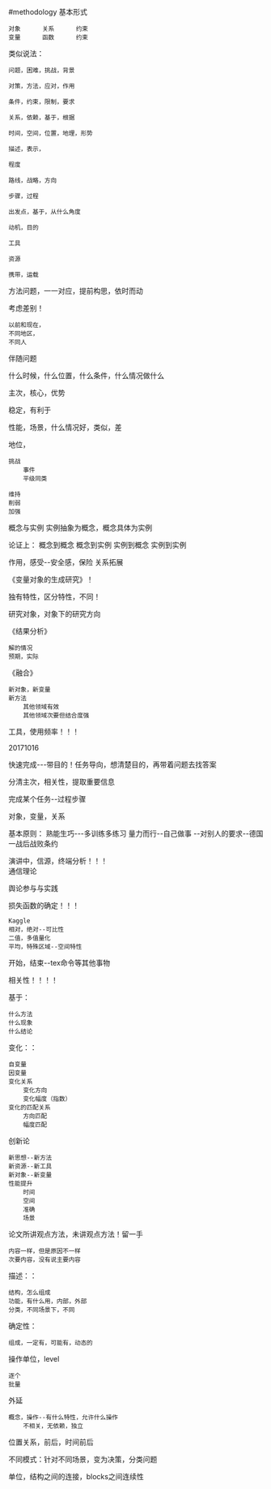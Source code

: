 #methodology
基本形式   

	对象		关系		约束		
	变量		函数		约束		

类似说法：
	
	问题，困难，挑战，背景

	对策，方法，应对，作用

	条件，约束，限制，要求

	关系，依赖，基于，根据

	时间，空间，位置，地理，形势

	描述，表示，

	程度

	路线，战略，方向

	步骤，过程

	出发点，基于，从什么角度

	动机，目的

	工具

	资源

	携带，运载


方法问题，一一对应，提前构思，依时而动

考虑差别！    

	以前和现在，
	不同地区，
	不同人

伴随问题

什么时候，什么位置，什么条件，什么情况做什么

主次，核心，优势

稳定，有利于

性能，场景，什么情况好，类似，差

地位，
	
	挑战
		事件
		平级同类

	维持
	削弱
	加强

概念与实例
实例抽象为概念，概念具体为实例

论证上：
	概念到概念
	概念到实例
	实例到概念
	实例到实例

作用，感受--安全感，保险  关系拓展


《变量对象的生成研究》！

独有特性，区分特性，不同！

研究对象，对象下的研究方向

《结果分析》
	
	解的情况
	预期，实际


《融合》

	新对象，新变量
	新方法
		其他领域有效
		其他领域次要但结合度强


工具，使用频率！！！


20171016

快速完成---带目的！任务导向，想清楚目的，再带着问题去找答案

分清主次，相关性，提取重要信息

完成某个任务--过程步骤

对象，变量，关系

基本原则：
熟能生巧---多训练多练习
量力而行--自己做事
		--对别人的要求--德国一战后战败条约 




演讲中，信源，终端分析！！！   
通信理论


舆论参与与实践


损失函数的确定！！！
	
	Kaggle
	相对，绝对--可比性
	二值，多值量化
	平均，特殊区域--空间特性


开始，结束--tex命令等其他事物

相关性！！！！


基于：

	什么方法
	什么现象
	什么结论


变化：：

	自变量
	因变量
	变化关系
		变化方向
		变化幅度（指数）
	变化的匹配关系
		方向匹配
		幅度匹配


创新论

	新思想--新方法
	新资源--新工具
	新对象--新变量
	性能提升
		时间
		空间
		准确
		场景


论文所讲观点方法，未讲观点方法！留一手

	内容一样，但是原因不一样
	次要内容，没有说主要内容

描述：：

	结构，怎么组成
	功能，有什么用，内部，外部
	分类，不同场景下，不同

确定性：

	组成，一定有，可能有，动态的

操作单位，level

	逐个
	批量

外延

	概念，操作--有什么特性，允许什么操作
		不相关，无依赖，独立

位置关系，前后，时间前后

不同模式：针对不同场景，变为决策，分类问题

单位，结构之间的连接，blocks之间连续性
